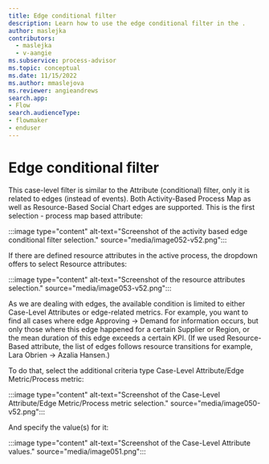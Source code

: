 ```yaml
---
title: Edge conditional filter
description: Learn how to use the edge conditional filter in the .
author: maslejka
contributors:
  - maslejka
  - v-aangie
ms.subservice: process-advisor
ms.topic: conceptual
ms.date: 11/15/2022
ms.author: mmaslejova
ms.reviewer: angieandrews
search.app:
- Flow
search.audienceType:
- flowmaker
- enduser
---
```


# Edge conditional filter

This case-level filter is similar to the Attribute (conditional) filter, only it is related to edges (instead of events). Both Activity-Based Process Map as well as Resource-Based Social Chart edges are supported. This is the first selection - process map based attribute:

:::image type="content" alt-text="Screenshot of the activity based edge conditional filter selection." source="media/image052-v52.png":::

If there are defined resource attributes in the active process, the dropdown offers to select Resource attributes:

:::image type="content" alt-text="Screenshot of the resource attributes selection." source="media/image053-v52.png":::

As we are dealing with edges, the available condition is limited to either Case-Level Attributes or edge-related metrics. For example, you want to find all cases where edge Approving -> Demand for information occurs, but only those where this edge happened for a certain Supplier or Region, or the mean duration of this edge exceeds a certain KPI. (If we used Resource-Based attribute, the list of edges follows resource transitions for example, Lara Obrien -> Azalia Hansen.)

To do that, select the additional criteria type Case-Level Attribute/Edge Metric/Process metric:

:::image type="content" alt-text="Screenshot of the Case-Level Attribute/Edge Metric/Process metric selection." source="media/image050-v52.png":::

And specify the value(s) for it:

:::image type="content" alt-text="Screenshot of the Case-Level Attribute values." source="media/image051.png":::


